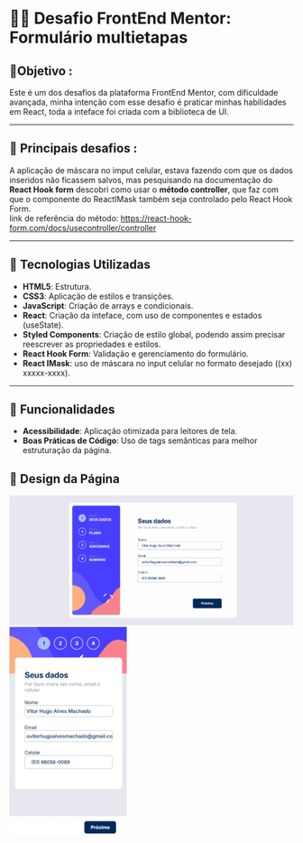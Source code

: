 # 👨‍💻 Desafio FrontEnd Mentor: Formulário multietapas #

## 🎯Objetivo :
 Este é um dos desafios da plataforma FrontEnd Mentor, com dificuldade avançada, minha intenção com esse desafio é praticar minhas habilidades em React, toda a inteface foi criada com a biblioteca de UI. 

---

## 🚧 Principais desafios :
 A aplicação de máscara no imput celular, estava fazendo com que os dados inseridos não ficassem salvos, mas pesquisando na documentação do **React Hook form** descobri como usar o **método controller**, que faz com que o componente do ReactIMask também seja controlado pelo React Hook Form.  
link de referência do método: https://react-hook-form.com/docs/usecontroller/controller

---

## 🚀 Tecnologias Utilizadas

- **HTML5**: Estrutura.
- **CSS3**: Aplicação de estilos e transições.
- **JavaScript**: Criação de arrays e condicionais.
- **React**: Criação da inteface, com uso de componentes e estados (useState).
- **Styled Components**: Criação de estilo global, podendo assim precisar reescrever as propriedades e estilos.
- **React Hook Form**: Validação e gerenciamento do formulário.
- **React IMask**: uso de máscara no input celular no formato desejado ((xx) xxxxx-xxxx).

---

## 🎯 Funcionalidades
- **Acessibilidade**: Aplicação otimizada para leitores de tela.
- **Boas Práticas de Código**: Uso de tags semânticas para melhor estruturação da página.

## 🎨 Design da Página
<img src="/gifs/design-desktop.gif" width="780px">           <img src="/gifs/design-mobile.gif" height="370px">

